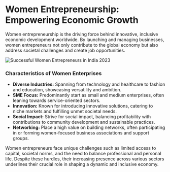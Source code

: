 # Women Entrepreneurship: Empowering Economic Growth

Women entrepreneurship is the driving force behind innovative, inclusive economic development worldwide. By launching and managing businesses, women entrepreneurs not only contribute to the global economy but also address societal challenges and create job opportunities.

![Successful Women Entrepreneurs in India 2023](https://assets-global.website-files.com/641d54fdcc011edcca41c54a/64e361e1bf383c698e54e6c3_Successful%20Women%20Entrepreneurs%20in%20India%202023%20.png)


### Characteristics of Women Enterprises

- **Diverse Industries:** Spanning from technology and healthcare to fashion and education, showcasing versatility and ambition.
- **SME Focus:** Predominantly start as small and medium enterprises, often leaning towards service-oriented sectors.
- **Innovation:** Known for introducing innovative solutions, catering to niche markets and fulfilling unmet societal needs.
- **Social Impact:** Strive for social impact, balancing profitability with contributions to community development and sustainable practices.
- **Networking:** Place a high value on building networks, often participating in or forming women-focused business associations and support groups.

Women entrepreneurs face unique challenges such as limited access to capital, societal norms, and the need to balance professional and personal life. Despite these hurdles, their increasing presence across various sectors underlines their crucial role in shaping a dynamic and inclusive economy.
